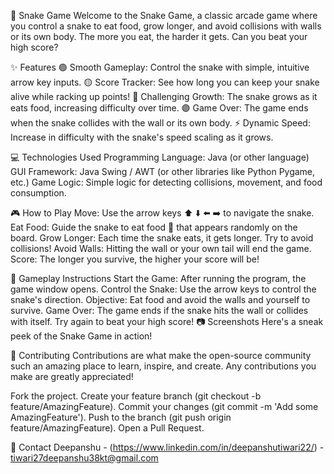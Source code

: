 🐍 Snake Game
Welcome to the Snake Game, a classic arcade game where you control a snake to eat food, grow longer, and avoid collisions with walls or its own body. The more you eat, the harder it gets. Can you beat your high score?

✨ Features
🟢 Smooth Gameplay: Control the snake with simple, intuitive arrow key inputs.
🟡 Score Tracker: See how long you can keep your snake alive while racking up points!
🔴 Challenging Growth: The snake grows as it eats food, increasing difficulty over time.
🟣 Game Over: The game ends when the snake collides with the wall or its own body.
⚡ Dynamic Speed: Increase in difficulty with the snake's speed scaling as it grows.

💻 Technologies Used
Programming Language: Java (or other language)
GUI Framework: Java Swing / AWT (or other libraries like Python Pygame, etc.)
Game Logic: Simple logic for detecting collisions, movement, and food consumption.

🎮 How to Play
Move: Use the arrow keys ⬆️ ⬇️ ⬅️ ➡️ to navigate the snake.
Eat Food: Guide the snake to eat food 🍎 that appears randomly on the board.
Grow Longer: Each time the snake eats, it gets longer. Try to avoid collisions!
Avoid Walls: Hitting the wall or your own tail will end the game.
Score: The longer you survive, the higher your score will be!

📖 Gameplay Instructions
Start the Game: After running the program, the game window opens.
Control the Snake: Use the arrow keys to control the snake's direction.
Objective: Eat food and avoid the walls and yourself to survive.
Game Over: The game ends if the snake hits the wall or collides with itself. Try again to beat your high score!
📷 Screenshots
Here's a sneak peek of the Snake Game in action!

🤝 Contributing
Contributions are what make the open-source community such an amazing place to learn, inspire, and create. Any contributions you make are greatly appreciated!

Fork the project.
Create your feature branch (git checkout -b feature/AmazingFeature).
Commit your changes (git commit -m 'Add some AmazingFeature').
Push to the branch (git push origin feature/AmazingFeature).
Open a Pull Request.

🚀 Contact
Deepanshu - (https://www.linkedin.com/in/deepanshutiwari22/) - tiwari27deepanshu38kt@gmail.com
